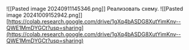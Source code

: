 ![[Pasted image 20240911145346.png]] Реализовать схему.
![[Pasted image 20241009152942.png]]
[https://colab.research.google.com/drive/1gXq4bASDG8XutYimKnv--QWE1MmDYGCt?usp=sharing](https://colab.research.google.com/drive/1gXq4bASDG8XutYimKnv--QWE1MmDYGCt?usp=sharing)
